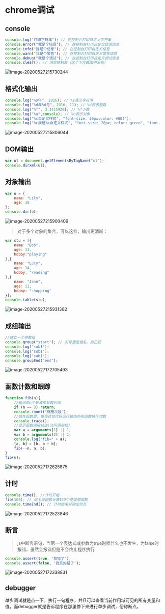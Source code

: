 # chrome调试



## console

```js
console.log("打印字符串"); // 在控制台打印自定义字符串
console.error("我是个错误"); // 在控制台打印自定义错误信息
console.info("我是个信息"); // 在控制台打印自定义信息
console.warn("我是个警告"); // 在控制台打印自定义警告信息
console.debug("我是个调试"); // 在控制台打印自定义调试信息
console.clear(); // 清空控制台（这个下方截图中没有）
```

![image-20200527215730244](https://cdn.jsdelivr.net/gh/im/oss@master/notes/images/2020/05/27/image-20200527215730244.png)

## 格式化输出

```js
console.log("%s年", 2016); // %s表示字符串
console.log("%d年%d月", 2016, 11); // %d表示整数
console.log("%f", 3.1415926); // %f小数
console.log("%o",console); // %o表示对象
console.log("%c自定义样式", "font-size: 30px;color: #00f");
console.log("%c我是%c自定义样式", "font-size: 20px; color: green", "font-size: 10px; color: red");
```

![image-20200527215806044](https://cdn.jsdelivr.net/gh/im/oss@master/notes/images/2020/05/27/image-20200527215806044.png)
## DOM输出

```jsx
var ul = document.getElementsByTagName("ul");
console.dirxml(ul);
```

## 对象输出

```jsx
var o = {
    name: "Lily",
    age: 18
};
console.dir(o);
```

![image-20200527215900409](https://cdn.jsdelivr.net/gh/im/oss@master/notes/images/2020/05/27/image-20200527215900409.png)



> 对于多个对象的集合，可以这样，输出更清晰：  

```jsx
var stu = [{
    name: "Bob",
    age: 13,
    hobby:"playing"
},{
    name: "Lucy",
    age: 14,
    hobby: "reading"
},{
    name: "Jane",
    age: 11,
    hobby: "shopping"
}];
console.table(stu);
```

![image-20200527215931362](https://cdn.jsdelivr.net/gh/im/oss@master/notes/images/2020/05/27/image-20200527215931362.png)

## 成组输出

```jsx
//建立一个参数组
console.group("start"); // 引号里是组名，自己起
console.log("sub1");
console.log("sub1");
console.log("sub1");
console.groupEnd("end");
```

![image-20200527172705493](https://cdn.jsdelivr.net/gh/im/oss@master/notes/images/2020/05/27/image-20200527172705493.png)

## 函数计数和跟踪

```jsx
function fib(n){
    //输出前n个斐波那契数列值
    if (n == 0) return;
    console.count("调用次数");
    //放在函数里，每当这句代码运行输出所在函数执行次数
    console.trace();
    //显示函数调用轨迹(访问调用栈）
    var a = arguments[1] || 1;
    var b = arguments[2] || 1;
    console.log("fib=" + a);
    [a, b] = [b, a + b];
    fib(--n, a, b);
}
fib(6);
```

![image-20200527172625875](https://cdn.jsdelivr.net/gh/im/oss@master/notes/images/2020/05/27/image-20200527172625875.png)
## 计时

```jsx
console.time(); //计时开始
fib(100); // 用上述函数计算100个斐波那契数
console.timeEnd(); // 计时结束并输出时长
```

![image-20200527172523846](https://cdn.jsdelivr.net/gh/im/oss@master/notes/images/2020/05/27/image-20200527172523846.png)

## 断言

> js中断言语句，当第一个表达式或参数为true时候什么也不发生，为false时报错，虽然会报错但是不会终止程序执行  

```jsx
console.assert(true, '我错了');
console.assert(false, '我真的错了');
```

![image-20200527172338831](https://cdn.jsdelivr.net/gh/im/oss@master/notes/images/2020/05/27/image-20200527172338831.png)
## debugger

单步调试就是点一下，执行一句程序，并且可以查看当前作用域可见的所有变量和值。而debugger就是告诉程序在那里停下来进行单步调试，俗称断点。

